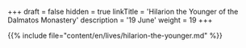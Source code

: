 +++
draft = false
hidden = true
linkTitle = 'Hilarion the Younger of the Dalmatos Monastery'
description = '19 June'
weight = 19
+++

{{% include file="content/en/lives/hilarion-the-younger.md" %}}

